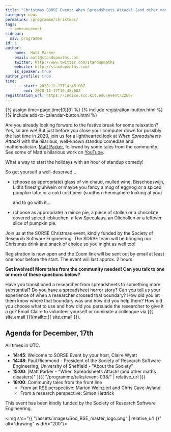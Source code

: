 ```yaml
---
title: "Christmas SORSE Event: When Spreadsheets Attack! (and other maths disasters.)"
category: news
permalink: /programme/christmas/
tags:
  - announcement
sidebar:
  nav: programme
id: 1
author:
    name:  Matt Parker
    email: matt@standupmaths.com
    twitter: http://www.twitter.com/standupmaths
    website: http://standupmaths.com/
    is_speaker: true
author_profile: true
time:
    - - start: 2020-12-17T14:45:00Z
        end: 2020-12-17T16:45:00Z
registration_url: https://indico.scc.kit.edu/event/2266/
---
```


<div>
  {% assign time=page.time[0][0] %}
  {% include registration-button.html %}
  {% include add-to-calendar-button.html %}
</div>

Are you already looking forward to the festive break for some relaxation? Yes,
so are we! But just before you close your computer down for possibly the last
time in 2020, join us for a lighthearted look at _When Spreadsheets Attack!_
with the hilarious, well-known standup comedian and mathematician, [Matt
Parker](http://standupmaths.com/), followed by some tales from the
community. See some of Matt's hilarious work on
[YouTube](http://youtube.com/standupmaths).

What a way to start the holidays with an hour of standup comedy!

So get yourself a well-deserved…

- (choose as appropriate) glass of vin chaud, mulled wine, Bisschopswijn, Lidl’s
  finest gluhwein or maybe you fancy a mug of eggnog or a spiced pumpkin latte
  or a cold cold beer (southern hemisphere looking at you)

  and to go with it…

- (choose as appropriate) a mince pie, a piece of stollen or a chocolate covered
  spiced lebkuchen, a few Speculaas, an Oliebollen or a leftover slice of
  pumpkin pie.

Join us at the SORSE Christmas event, kindly funded by the Society of Research
Software Engineering. The SORSE team will be bringing our Christmas drink and
snack of choice so you might as well too!

Registration is now open and the Zoom link will be sent out by email at least
one hour before the start. The event will last approx. 2 hours.

**Get involved! More tales from the community needed! Can you talk to one or more of these questions below?**

Have you transitioned a researcher from spreadsheets to something more
substantial? Do you have a spreadsheet horror story? Can you tell us your
experience of when a researcher crossed that boundary? How did you let them
know where that boundary was and how did you help them? How did you choose what
to use and how did you persuade the researcher to give it a go? Email Claire
to volunteer yourself or nominate a colleague via [{{ site.email }}](mailto:{{ site.email }}).


## Agenda for December, 17th

All times in UTC.

- **14:45**: Welcome to SORSE Event by your host, Claire Wyatt
- **14:48**: Paul Richmond - President of the Society of Research Software
  Engineering, University of Sheffield - "About the Society"
- **15:00**: [Matt Parker - "When Spreadsheets Attack! (and other maths disasters)" ]({{ "/programme/talks/event-038/" | relative_url }})
- **16:00**: Community tales from the front line
  - From an RSE perspective: Marion Weinzierl and Chris Cave-Ayland
  - From a research perspective: Simon Hettrick

This event has been kindly funded by the Society of Research Software Engineering.

<img src="{{ "/assets/images/Soc_RSE_master_logo.png" | relative_url }}" alt="drawing" width="200"/>
